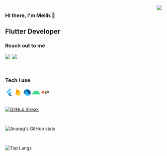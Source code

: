 <img src = "https://media.giphy.com/media/R97jJCEGEmh0I/giphy.gif" align = "right" widht = "400" height = "250">

### Hi there, I'm Melih.👋

## Flutter Developer 

### Reach out to me

[<img width="22" src="https://unpkg.com/simple-icons@v7/icons/twitter.svg" align = "left" />][twitter]

[<img width="22" src="https://unpkg.com/simple-icons@v7/icons/linkedin.svg" align = "left" />][linkedin]

<br />
<br />
<br />


### Tech I use

<img src = "https://raw.githubusercontent.com/github/explore/80688e429a7d4ef2fca1e82350fe8e3517d3494d/topics/flutter/flutter.png" widht = "25" height = "25" />
<img src = "https://raw.githubusercontent.com/github/explore/80688e429a7d4ef2fca1e82350fe8e3517d3494d/topics/firebase/firebase.png" widht = "25" height = "25" />
<img src = "https://raw.githubusercontent.com/github/explore/80688e429a7d4ef2fca1e82350fe8e3517d3494d/topics/dart/dart.png" widht = "25" height = "25" />
<img src = "https://raw.githubusercontent.com/github/explore/80688e429a7d4ef2fca1e82350fe8e3517d3494d/topics/android/android.png" widht = "25" height = "25" />
<img src = "https://raw.githubusercontent.com/github/explore/80688e429a7d4ef2fca1e82350fe8e3517d3494d/topics/git/git.png" widht = "25" height = "25" />

<br />
<br />

[![GitHub Streak](https://github-readme-streak-stats.herokuapp.com?melihgundogan=&theme=dracula)](https://git.io/streak-stats)

<br />

![Anurag's GitHub stats](https://github-readme-stats.vercel.app/api?username=melihgundogan&theme=radical)

<br />

![Top Langs](https://github-readme-stats.vercel.app/api/top-langs/?username=melihgundogan&theme=radical)




[twitter]: https://twitter.com/m_melihdev
[linkedin]: https://www.linkedin.com/in/muhammed-melih-gündoğan-39a35918b/ 

<!--
**melihgundogan/melihgundogan** is a ✨ _special_ ✨ repository because its `README.md` (this file) appears on your GitHub profile.

Here are some ideas to get you started:

- 🔭 I’m currently working on ...
- 🌱 I’m currently learning ...
- 👯 I’m looking to collaborate on ...
- 🤔 I’m looking for help with ...
- 💬 Ask me about ...
- 📫 How to reach me: ...
- 😄 Pronouns: ...
- ⚡ Fun fact: ...
-->

